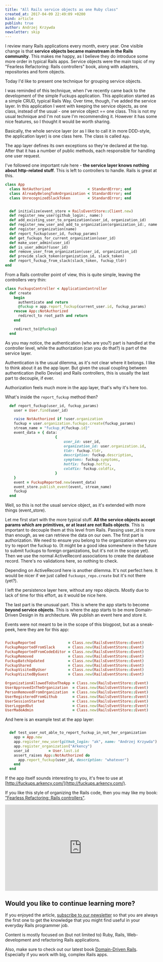 ```yaml
---
title: "All Rails service objects as one Ruby class"
created_at: 2017-04-09 22:49:09 +0200
kind: article
publish: true
author: Andrzej Krzywda
newsletter: skip
---
```


I review many Rails applications every month, every year. One visible change is that **service objects became mainstream in the Rails community**. This makes me happy, as I believe they do introduce some more order in typical Rails apps. Service objects were the main topic of my "Fearless Refactoring: Rails controllers" book, along with adapters, repositories and form objects.

Today I'd like to present one technique for grouping service objects. 

<!-- more -->

I was reminded of this technique, when I've recently came back to the development of the simple Fuckups application. This application started as a simple CRUD, typical Rails Way. Over time, though, I've added the service layer. 
In this application I went with keeping the service objects, as one class, instead of the usual - one service object == one class.
This is not my usual technique and I'm not sure I'm recommending it. However it has some nice features, so I thought it would be worth sharing.

Basically, the whole service layer (or as I like to call it in more DDD-style, the application layer) is one class here. The class is called `App`.

The app layer defines its own exceptions so they're declared at the top. After that it has a number of public methods, each responsible for handling one user request. 

I've followed one important rule here - **the service layer knows nothing about http-related stuff**. This is left to controllers to handle. Rails is great at this.

```ruby
class App
  class NotAuthorized                 < StandardError; end
  class AlreadyBelongToAnOrganization < StandardError; end
  class UnrecognizedSlackToken        < StandardError; end


  def initialize(event_store = RailsEventStore::Client.new)
  def register_new_user(github_login:, name:)
  def add_existing_user_to_organization(user_id, organization_id)
  def register_new_user_and_add_to_organization(organization_id:, name:, github_login:)
  def register_organization(name)
  def report_fuckup(user_id, fuckup_params)
  def get_fuckups_for_current_organization(user_id)
  def make_user_admin(user_id)
  def is_user_admin?(user_id)
  def remove_user_from_organization(user_id, organization_id)
  def provide_slack_token(organization_id, slack_token)
  def report_fuckup_from_slack(slack_token, fuckup_tldr)
end
```

From a Rails controller point of view, this is quite simple, leaving the controllers very thin:

```ruby
class FuckupsController < ApplicationController
  def create
    begin
      authenticate and return
      @fuckup = app.report_fuckup(current_user.id, fuckup_params)
    rescue App::NotAuthorized
      redirect_to root_path and return
    end

    redirect_to(@fuckup)
  end
```

As you may notice, the authentication (who are you?) part is handled at the controller level, while the authorization (can you do that?) is part of the service layer.

Authentication is the usual dilemma, as it's not clear where it belongs. I like to think about it as the app layer. But given the usual coupling between authentication (hello Devise) and Rails controllers, this is usually the last part to decouple, if ever. 

Authorization feels much more in the app layer, that's why it's here too.

What's inside the `report_fuckup` method then?

```ruby
  def report_fuckup(user_id, fuckup_params)
    user = User.find(user_id)

    raise NotAuthorized if !user.organization
    fuckup = user.organization.fuckups.create(fuckup_params)
    stream_name = "fuckup_#{fuckup.id}"
    event_data = { data:
                       {
                           user_id: user_id,
                           organization_id: user.organization.id,
                           tldr: fuckup.tldr,
                           description: fuckup.description,
                           symptoms: fuckup.symptoms,
                           hotfix: fuckup.hotfix,
                           coldfix: fuckup.coldfix,
                       }
    }
    event = FuckupReported.new(event_data)
    event_store.publish_event(event, stream_name)
    fuckup
  end
```

Well, so this is not the usual service object, as it's extended with more things (event_store). 

Let me first start with the more typical stuff. **All the service objects accept params which are primitives, or at least are not Rails objects**. This is important to decouple them at this level from Rails. Passing user_id is more than enough, as we can retrieve the data on our own.
The first part is authorization. We need to ensure you belong to the organization where you try to report the fuckup to. (It might be a good idea somewhere in the future to submit fuckups to foreign organizations, but it's not in the scope yet).
Then we use the normal ActiveRecord associations to create the database record. There's no validations here, so nothing to check.

Depending on ActiveRecord here is another dilemma. It's not perfect here. It would be nicer if we just called `fuckuops_repo.create` but it's not there (yet?).

I left the persistence layer here, without any repo objects. Mostly due to lack of time for this effort, as it would be nice here.

The last part is the unusual part. This is where the app starts to become **beyond service objects**. This is where the app starts to be more Domain-Driven Design in its architecture. We publish an event here and store it. 

Events were not meant to be in the scope of this blogpost, but as a sneak-peek, here they are for this app:

```ruby

FuckupReported               = Class.new(RailsEventStore::Event)
FuckupReportedFromSlack      = Class.new(RailsEventStore::Event)
FuckupReportedFromCodeEditor = Class.new(RailsEventStore::Event)
FuckupRemoved                = Class.new(RailsEventStore::Event)
FuckupBatchUpdated           = Class.new(RailsEventStore::Event)
FuckupShared                 = Class.new(RailsEventStore::Event)
FuckupVisitedByUser          = Class.new(RailsEventStore::Event)
FuckupVisitedByGuest         = Class.new(RailsEventStore::Event)

OrganizationAllowedToUseTheApp = Class.new(RailsEventStore::Event)
UserApprovedInTheOrganization  = Class.new(RailsEventStore::Event)
PersonRemovedFromOrganization  = Class.new(RailsEventStore::Event)
UserRegisteredFromGithub       = Class.new(RailsEventStore::Event)
UserSessionStarted             = Class.new(RailsEventStore::Event)
UserLoggedOut                  = Class.new(RailsEventStore::Event)
UserMadeAdmin                  = Class.new(RailsEventStore::Event)
```

And here is an example test at the app layer:

```ruby

  def test_user_not_able_to_report_fuckup_in_not_her_organization
    app = App.new
    app.register_new_user(github_login: "ak", name: "Andrzej Krzywda")
    app.register_organization("Arkency")
    user_id         = User.last.id
    assert_raises App::NotAuthorized do
      app.report_fuckup(user_id, description: "whatever")
    end
  end
```


If the app itself sounds interesting to you, it's free to use at  [http://fuckups.arkency.com/](http://fuckups.arkency.com/).

If you like this style of organizing the Rails code, then you may like my book: ["Fearless Refactoring: Rails controllers"](http://rails-refactoring.com).

<div style="position:relative;height:0;padding-bottom:56.25%"><iframe src="https://www.youtube.com/embed/lmpPfTy-Tvw?ecver=2" width="640" height="360" frameborder="0" style="position:absolute;width:100%;height:100%;left:0" allowfullscreen></iframe></div>

## Would you like to continue learning more?

If you enjoyed the article, [subscribe to our newsletter](http://arkency.com/newsletter) so that you are always the first one to get the knowledge that you might find useful in your
everyday Rails programmer job.

Content is mostly focused on (but not limited to) Ruby, Rails, Web-development and refactoring Rails applications.

Also, make sure to check out our latest book [Domain-Driven Rails](/domain-driven-rails/). Especially if you work with big, complex Rails apps.
